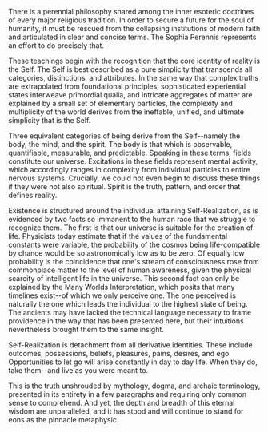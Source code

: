There is a perennial philosophy shared among the inner esoteric doctrines of every major religious tradition. In order to secure a future for the soul of humanity, it must be rescued from the collapsing institutions of modern faith and articulated in clear and concise terms. The Sophia Perennis represents an effort to do precisely that.

These teachings begin with the recognition that the core identity of reality is the Self. The Self is best described as a pure simplicity that transcends all categories, distinctions, and attributes. In the same way that complex truths are extrapolated from foundational principles, sophisticated experiential states interweave primordial qualia, and intricate aggregates of matter are explained by a small set of elementary particles, the complexity and multiplicity of the world derives from the ineffable, unified, and ultimate simplicity that is the Self.

Three equivalent categories of being derive from the Self--namely the body, the mind, and the spirit. The body is that which is observable, quantifiable, measurable, and predictable. Speaking in these terms, fields constitute our universe. Excitations in these fields represent mental activity, which accordingly ranges in complexity from individual particles to entire nervous systems. Crucially, we could not even begin to discuss these things if they were not also spiritual. Spirit is the truth, pattern, and order that defines reality.

Existence is structured around the individual attaining Self-Realization, as is evidenced by two facts so immanent to the human race that we struggle to recognize them. The first is that our universe is suitable for the creation of life. Physicists today estimate that if the values of the fundamental constants were variable, the probability of the cosmos being life-compatible by chance would be so astronomically low as to be zero. Of equally low probability is the coincidence that one's stream of consciousness rose from commonplace matter to the level of human awareness, given the physical scarcity of intelligent life in the universe. This second fact can only be explained by the Many Worlds Interpretation, which posits that many timelines exist--of which we only perceive one. The one perceived is naturally the one which leads the individual to the highest state of being. The ancients may have lacked the technical language necessary to frame providence in the way that has been presented here, but their intuitions nevertheless brought them to the same insight.

Self-Realization is detachment from all derivative identities. These include outcomes, possessions, beliefs, pleasures, pains, desires, and ego. Opportunities to let go will arise constantly in day to day life. When they do, take them--and live as you were meant to.

This is the truth unshrouded by mythology, dogma, and archaic terminology, presented in its entirety in a few paragraphs and requiring only common sense to comprehend. And yet, the depth and breadth of this eternal wisdom are unparalleled, and it has stood and will continue to stand for eons as the pinnacle metaphysic.
